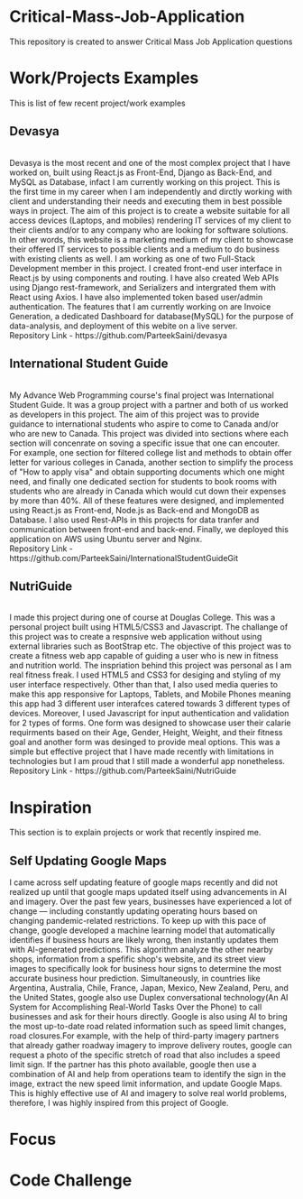 # Critical-Mass-Job-Application
This repository is created to answer Critical Mass Job Application questions 

# Work/Projects Examples
This is list of few recent project/work examples

<h2>Devasya</h2><br/>
Devasya is the most recent and one of the most complex project that I have worked on, built using React.js as Front-End, Django as Back-End, and MySQL as Database, infact I am currently working on this project. This is the first time in my career when I am independently and dirctly working with client and understanding their needs and executing them in best possible ways in project. The aim of this project is to create a website suitable for all access devices (Laptops, and mobiles) rendering IT services of my client to their clients and/or to any company who are looking for software solutions. In other words, this website is a marketing medium of  my client to showcase their offered IT services to possible clients and a medium to do business with existing clients as well. I am working as one of two Full-Stack Development member in this project. I created front-end user interface in React.js by using components and routing. I have also created Web APIs using Django rest-framework, and Serializers and intergrated them with React using Axios. I have also implemented token based user/admin authentication. The features that I am currently working on are Invoice Generation, a dedicated Dashboard for database(MySQL) for the purpose of data-analysis, and deployment of this webite on a live server.<br/>
Repository Link - https://github.com/ParteekSaini/devasya

<h2>International Student Guide</h2><br/>
My Advance Web Programming course's final project was International Student Guide. It was a group project with a partner and both of us worked as developers in this project. The aim of this project was to provide guidance to international students who aspire to come to Canada and/or who are new to Canada. This project was divided into sections where each section will concenrate on soving a specific issue that one can encouter. For example, one section for filtered college list and methods to obtain offer letter for various colleges in Canada, another section to simplify the process of "How to apply visa" and obtain supporting documents which one might need, and finally one dedicated section for students to book rooms with students who are already in Canada which would cut down their expenses by more than 40%. All of these features were designed, and implemented using React.js as Front-end, Node.js as Back-end and MongoDB as Database. I also used Rest-APIs in this projects for data tranfer and communication between front-end and back-end. Finally, we deployed this application on AWS using Ubuntu server and Nginx.<br/>
Repository Link - https://github.com/ParteekSaini/InternationalStudentGuideGit

<h2>NutriGuide</h2><br/>
I made this project during one of course at Douglas College. This was a personal project built using HTML5/CSS3 and Javascript. The challange of this project was to create a respnsive web application without using external libraries such as BootStrap etc. The objective of this project was to create a fitness web app capable of guiding a user who is new in fitness and nutrition world. The inspriation behind this project was personal as I am real fitness freak. I used HTML5 and CSS3 for desiging and styling of my user interface respectively. Other than that, I also used media queries to make this app responsive for Laptops, Tablets, and Mobile Phones meaning this app had 3 different user interafces catered towards 3 different types of devices. Moreover, I used Javascript for input authentication and validation for 2 types of forms. One form was designed to showcase user their calarie requirments based on their Age, Gender, Height, Weight, and their fitness goal and another form was desinged to provide meal options. This was a simple but effective project that I have made recently with limitations in technologies but I am proud that I still made a wonderful app nonetheless.<br/>
Repository Link - https://github.com/ParteekSaini/NutriGuide

# Inspiration
This section is to explain projects or work that recently inspired me.

<h2>Self Updating Google Maps</h2>
I came across self updating feature of google maps recently and did not realized up until that google maps updated itself using advancements in AI and imagery.
Over the past few years, businesses have experienced a lot of change — including constantly updating operating hours based on changing pandemic-related restrictions. To keep up with this pace of change, google developed a machine learning model that automatically identifies if business hours are likely wrong, then instantly updates them with AI-generated predictions. This algorithm analyze the other nearby shops, information from a spefific shop's website, and its street view images to specifically look for business hour signs to determine the most accurate business hour prediction. Simultaneously, in countries like Argentina, Australia, Chile, France, Japan, Mexico, New Zealand, Peru, and the United States, google also use Duplex conversational technology(An AI System for Accomplishing Real-World Tasks Over the Phone) to call businesses and ask for their hours directly. Google is also using AI to bring the most up-to-date road related information such as  speed limit changes, road closures.For example, with the help of third-party imagery partners that already gather roadway imagery to improve delivery routes, google can request a photo of the specific stretch of road that also includes a speed limit sign. If the partner has this photo available, google then use a combination of AI and help from operations team to identify the sign in the image, extract the new speed limit information, and update Google Maps. This is highly effective use of AI and imagery to solve real world problems, therefore, I was highly inspired from this project of Google.


# Focus

# Code Challenge
